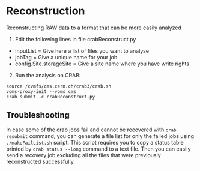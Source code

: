 # Reconstruction

Reconstructing RAW data to a format that can be more easily analyzed

1. Edit the following lines in file crabReconstruct.py
  - inputList = Give here a list of files you want to analyse
  - jobTag = Give a unique name for your job
  - config.Site.storageSite = Give a site name where you have write rights

2. Run the analysis on CRAB:

  ```
  source /cvmfs/cms.cern.ch/crab3/crab.sh
  voms-proxy-init --voms cms
  crab submit -c crabReconstruct.py
  ```

## Troubleshooting

In case some of the crab jobs fail and cannot be recovered with `crab resubmit` command, you can generate a file list for only the failed jobs using `./makeFailList.sh` script. This script requires you to copy a status table printed by `crab status --long` command to a text file. Then you can easily send a recovery job excluding all the files that were previously reconstructed successfully.
